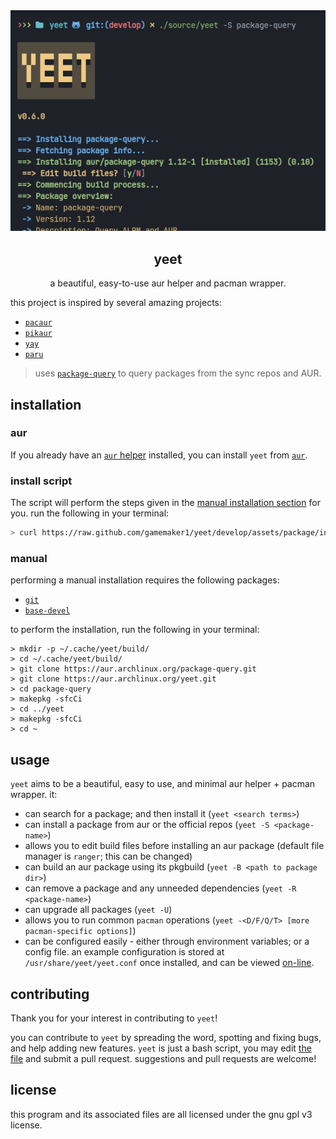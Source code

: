 <div align="center"><img src="assets/media/preview.png"></div>

<h2><div align="center"> yeet </div></h2>

<div align="center"> a beautiful, easy-to-use aur helper and pacman wrapper. </div>

this project is inspired by several amazing projects:

- [`pacaur`](https://aur.archlinux.org/pacaur)
- [`pikaur`](https://aur.archlinux.org/pikaur)
- [`yay`](https://aur.archlinux.org/yay)
- [`paru`](https://aur.archlinux.org/paru)

> uses [`package-query`](https://aur.archlinux.org/package-query) to query
> packages from the sync repos and AUR.

## installation

### aur

If you already have an
[`aur` helper](https://wiki.archlinux.org/title/aur_helpers) installed, you can
install `yeet` from [`aur`](https://aur/archlinux.org/packages/yeet).

### install script

The script will perform the steps given in the
[manual installation section](#manual) for you. run the following in your
terminal:

```bash
> curl https://raw.github.com/gamemaker1/yeet/develop/assets/package/install | bash
```

### manual

performing a manual installation requires the following packages:

- [`git`](https://aur.archlinux.org/git)
- [`base-devel`](https://aur.archlinux.org/base-devel)

to perform the installation, run the following in your terminal:

```
> mkdir -p ~/.cache/yeet/build/
> cd ~/.cache/yeet/build/
> git clone https://aur.archlinux.org/package-query.git
> git clone https://aur.archlinux.org/yeet.git
> cd package-query
> makepkg -sfcCi
> cd ../yeet
> makepkg -sfcCi
> cd ~
```

## usage

`yeet` aims to be a beautiful, easy to use, and minimal aur helper + pacman
wrapper. it:

- can search for a package; and then install it (`yeet <search terms>`)
- can install a package from aur or the official repos
  (`yeet -S <package-name>`)
- allows you to edit build files before installing an aur package (default file
  manager is `ranger`; this can be changed)
- can build an aur package using its pkgbuild (`yeet -B <path to package dir>`)
- can remove a package and any unneeded dependencies (`yeet -R <package-name>`)
- can upgrade all packages (`yeet -U`)
- allows you to run common `pacman` operations
  (`yeet -<D/F/Q/T> [more pacman-specific options]`)
- can be configured easily - either through environment variables; or a config
  file. an example configuration is stored at `/usr/share/yeet/yeet.conf` once
  installed, and can be viewed [on-line](./assets/package/yeet.example.conf).

## contributing

Thank you for your interest in contributing to `yeet`!

you can contribute to `yeet` by spreading the word, spotting and fixing bugs,
and help adding new features. `yeet` is just a bash script, you may edit
[the file](./source/yeet) and submit a pull request. suggestions and pull
requests are welcome!

## license

this program and its associated files are all licensed under the gnu gpl v3
license.
